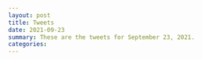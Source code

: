 ```yaml
---
layout: post
title: Tweets
date: 2021-09-23
summary: These are the tweets for September 23, 2021.
categories:
---
```


